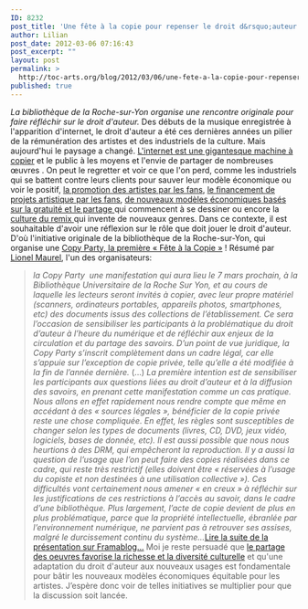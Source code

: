 ```yaml
---
ID: 8232
post_title: 'Une fête à la copie pour repenser le droit d&rsquo;auteur'
author: Lilian
post_date: 2012-03-06 07:16:43
post_excerpt: ""
layout: post
permalink: >
  http://toc-arts.org/blog/2012/03/06/une-fete-a-la-copie-pour-repenser-le-droit-dauteur/
published: true
---
```

*La bibliothèque de la Roche-sur-Yon organise une rencontre originale pour faire réfléchir sur le droit d'auteur.* Des débuts de la musique enregistrée à l'apparition d'internet, le droit d'auteur a été ces dernières années un pilier de la rémunération des artistes et des industriels de la culture. Mais aujourd'hui le paysage a changé. [L'internet est une gigantesque machine à copier][1] et le public à les moyens et l'envie de partager de nombreuses œuvres . On peut le regretter et voir ce que l'on perd, comme les industriels qui se battent contre leurs clients pour sauver leur modèle économique ou voir le positif, [la promotion des artistes par les fans][2], [le financement de projets artistique par les fans][3], [de nouveaux modèles économiques basés sur la gratuité et le partage ][4]qui commencent à se dessiner ou encore la [culture du remix ][5]qui invente de nouveaux genres. Dans ce contexte, il est souhaitable d'avoir une réflexion sur le rôle que doit jouer le droit d'auteur. D'où l'initiative originale de la bibliothèque de la Roche-sur-Yon, qui organise une [Copy Party, la première « Fête à la Copie »][6] ! Résumé par [Lionel Maurel][7], l'un des organisateurs: 
> *la Copy Party  une manifestation qui aura lieu le 7 mars prochain, à la Bibliothèque Universitaire de la Roche Sur Yon, et au cours de laquelle les lecteurs seront invités à copier, avec leur propre matériel (scanners, ordinateurs portables, appareils photos, smartphones, etc) des documents issus des collections de l’établissement. Ce sera l’occasion de sensibiliser les participants à la problématique du droit d’auteur à l’heure du numérique et de réfléchir aux enjeux de la circulation et du partage des savoirs. D’un point de vue juridique, la Copy Party s’inscrit complètement dans un cadre légal, car elle s’appuie sur l’exception de copie privée, telle qu’elle a été modifiée à la fin de l’année dernière.* (...) *La première intention est de sensibiliser les participants aux questions liées au droit d’auteur et à la diffusion des savoirs, en prenant cette manifestation comme un cas pratique. Nous allons en effet rapidement nous rendre compte que même en accédant à des « sources légales », bénéficier de la copie privée reste une chose compliquée. En effet, les règles sont susceptibles de changer selon les types de documents (livres, CD, DVD, jeux vidéo, logiciels, bases de donnée, etc). Il est aussi possible que nous nous heurtions à des DRM, qui empêcheront la reproduction. Il y a aussi la question de l’usage que l’on peut faire des copies réalisées dans ce cadre, qui reste très restrictif (elles doivent être « réservées à l’usage du copiste et non destinées à une utilisation collective »). Ces difficultés vont certainement nous amener « en creux » à réfléchir sur les justifications de ces restrictions à l’accès au savoir, dans le cadre d’une bibliothèque. Plus largement, l’acte de copie devient de plus en plus problématique, parce que la propriété intellectuelle, ébranlée par l’environnement numérique, ne parvient pas à retrouver ses assises, malgré le durcissement continu du système...*[Lire la suite de la présentation sur Framablog...][8] Moi je reste persuadé que [le partage des oeuvres favorise la richesse et la diversité culturelle][9] et qu'une adaptation du droit d'auteur aux nouveaux usages est fondamentale pour bâtir les nouveaux modèles économiques équitable pour les artistes. J’espère donc voir de telles initiatives se multiplier pour que la discussion soit lancée.

 [1]: http://toc-arts.org/blog/2008/03/28/reflexion-mieux-que-gratuit-le-business-model-reinvente/
 [2]: http://toc-arts.org/blog/2008/05/02/diffusion-prescriptive-le-diffuseur-20-est-l%e2%80%99avenir-des-l%e2%80%99artistes/
 [3]: http://toc-arts.org/blog/2011/09/19/le-crowdfunding-pour-les-artistes/
 [4]: http://toc-arts.org/blog/2009/08/10/un-autre-monde-musical-est-possible-nous-dit-trent-reznor-framablog/
 [5]: http://toc-arts.org/blog/2011/05/27/les-remix-et-mashup-de-videos-musicales-une-nouvelle-tendance/
 [6]: http://bit.ly/copyparty
 [7]: http://twitter.com/Calimaq
 [8]: http://www.framablog.org/index.php/post/2012/03/05/copy-party
 [9]: http://toc-arts.org/blog/2008/03/14/droit-dauteur-le-piratage-favorise-la-creativite-culturelle/